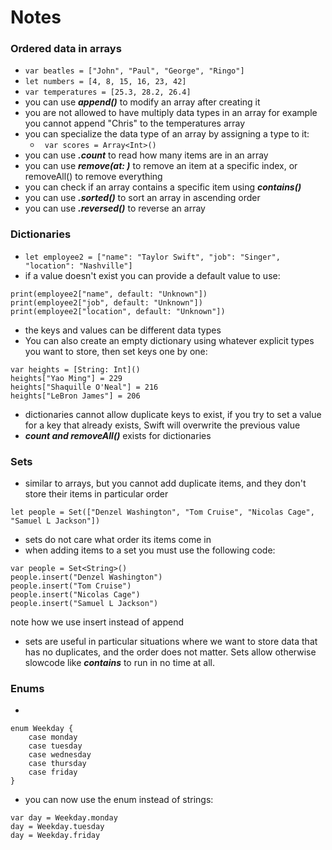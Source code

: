 # Notes

### Ordered data in arrays

- ``` var beatles = ["John", "Paul", "George", "Ringo"] ``` 
- ``` let numbers = [4, 8, 15, 16, 23, 42] ``` 
- ``` var temperatures = [25.3, 28.2, 26.4] ```
- you can use ***append()*** to modify an array after creating it
- you are not allowed to have multiply data types in an array for example you cannot append "Chris" to the temperatures array
- you can specialize the data type of an array by assigning a type to it:
    - ``` var scores = Array<Int>()```
- you can use ***.count*** to read how many items are in an array
- you can use ***remove(at: )*** to remove an item at a specific index, or removeAll() to remove everything
- you can check if an array contains a specific item using ***contains()***
- you can use ***.sorted()*** to sort an array in ascending order
- you can use ***.reversed()*** to reverse an array

### Dictionaries

- ``` let employee2 = ["name": "Taylor Swift", "job": "Singer", "location": "Nashville"] ```
- if a value doesn't exist you can provide a default value to use:
```
print(employee2["name", default: "Unknown"]) 
print(employee2["job", default: "Unknown"]) 
print(employee2["location", default: "Unknown"]) 
```
- the keys and values can be different data types
- You can also create an empty dictionary using whatever explicit types you want to store, then set keys one by one:
```
var heights = [String: Int]()
heights["Yao Ming"] = 229
heights["Shaquille O'Neal"] = 216
heights["LeBron James"] = 206
```
- dictionaries cannot allow duplicate keys to exist, if you try to set a value for a key that already exists, Swift will overwrite the previous value
- ***count and removeAll()*** exists for dictionaries

### Sets

- similar to arrays, but you cannot add duplicate items, and they don't store their items in particular order
```
let people = Set(["Denzel Washington", "Tom Cruise", "Nicolas Cage", "Samuel L Jackson"])
```
- sets do not care what order its items come in
- when adding items to a set you must use the following code:
```
var people = Set<String>()
people.insert("Denzel Washington")
people.insert("Tom Cruise")
people.insert("Nicolas Cage")
people.insert("Samuel L Jackson")
```
note how we use insert instead of append
- sets are useful in particular situations where we want to store data that has no duplicates, and the order does not matter. Sets allow otherwise slowcode like ***contains*** to run in no time at all.

### Enums

- 
```
enum Weekday {
    case monday
    case tuesday
    case wednesday
    case thursday
    case friday
}
```
- you can now use the enum instead of strings:
```
var day = Weekday.monday
day = Weekday.tuesday
day = Weekday.friday
```